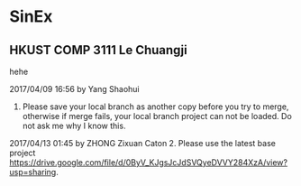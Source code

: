 # SinEx

## HKUST COMP 3111 Le Chuangji 

hehe

2017/04/09 16:56 by Yang Shaohui
1. Please save your local branch as another copy before you try to merge, otherwise if merge fails, your local branch project can not be loaded. Do not ask me why I know this. 

2017/04/13 01:45 by ZHONG Zixuan Caton
2. Please use the latest base project https://drive.google.com/file/d/0ByV_KJgsJcJdSVQyeDVVY284XzA/view?usp=sharing.

